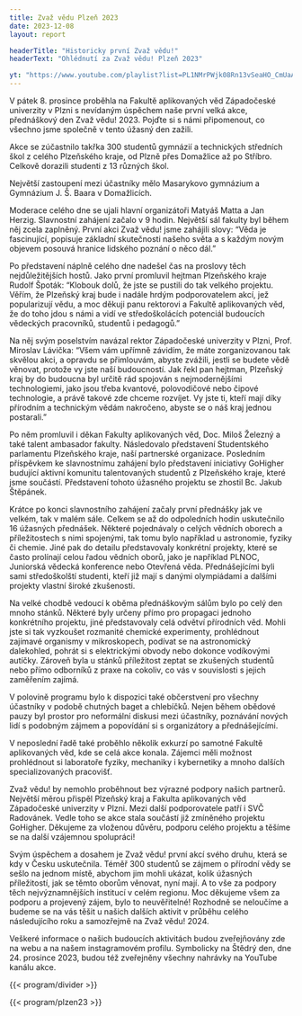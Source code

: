 ```yaml
---
title: Zvaž vědu Plzeň 2023
date: 2023-12-08
layout: report

headerTitle: "Historicky první Zvaž vědu!"
headerText: "Ohlédnutí za Zvaž vědu! Plzeň 2023"

yt: "https://www.youtube.com/playlist?list=PL1NMrPWjk08Rn13vSeaHO_CmUaAQz60Ti"
---
```


V pátek 8. prosince proběhla na Fakultě aplikovaných věd Západočeské univerzity v Plzni s nevídaným úspěchem naše první velká akce, přednáškový den Zvaž vědu! 2023. Pojďte si s námi připomenout, co všechno jsme společně v tento úžasný den zažili. 

Akce se zúčastnilo takřka 300 studentů gymnázií a technických středních škol z celého Plzeňského kraje, od Plzně přes Domažlice až po Stříbro. Celkově dorazili studenti z 13 různých škol. 

Největší zastoupení mezi účastníky mělo Masarykovo gymnázium a Gymnázium J. Š. Baara v Domažlicích.

Moderace celého dne se ujali hlavní organizátoři Matyáš Matta a Jan Herzig. Slavnostní zahájení začalo v 9 hodin. Největší sál fakulty byl během něj zcela zaplněný. První akci Zvaž vědu! jsme zahájili slovy: “Věda je fascinující, popisuje základní skutečnosti našeho světa a s každým novým objevem posouvá hranice lidského poznání o něco dál.” 

Po představení náplně celého dne nadešel čas na proslovy těch nejdůležitějších hostů. Jako první promluvil hejtman Plzeňského kraje Rudolf Špoták: “Klobouk dolů, že jste se pustili do tak velkého projektu. Věřím, že Plzeňský kraj bude i nadále hrdým podporovatelem akcí, jež popularizují vědu, a moc děkuji panu rektorovi a Fakultě aplikovaných věd, že do toho jdou s námi a vidí ve středoškolácích potenciál budoucích vědeckých pracovníků, studentů i pedagogů.”

Na něj svým poselstvím navázal rektor Západočeské univerzity v Plzni, Prof. Miroslav Lávička: “Všem vám upřímně závidím, že máte zorganizovanou tak skvělou akci, a opravdu se přimlouvám, abyste zvážili, jestli se budete vědě věnovat, protože vy jste naší budoucností. Jak řekl pan hejtman, Plzeňský kraj by do budoucna byl určitě rád spojován s nejmodernějšími technologiemi, jako jsou třeba kvantové, polovodičové nebo čipové technologie, a právě takové zde chceme rozvíjet. Vy jste ti, kteří mají díky přírodním a technickým vědám nakročeno, abyste se o náš kraj jednou postarali.”

Po něm promluvil i děkan Fakulty aplikovaných věd, Doc. Miloš Železný a také talent ambasador fakulty. Následovalo představení Studentského parlamentu Plzeňského kraje, naší partnerské organizace. Posledním příspěvkem ke slavnostnímu zahájení bylo představení iniciativy GoHigher budující aktivní komunitu talentovaných studentů z Plzeňského kraje, které jsme součástí. Představení tohoto úžasného projektu se zhostil Bc. Jakub Štěpánek.

Krátce po konci slavnostního zahájení začaly první přednášky jak ve velkém, tak v malém sále. Celkem se až do odpoledních hodin uskutečnilo 16 úžasných přednášek. Některé pojednávaly o celých vědních oborech a příležitostech s nimi spojenými, tak tomu bylo například u astronomie, fyziky či chemie. Jiné pak do detailu představovaly konkrétní projekty, které se často prolínají celou řadou vědních oborů, jako je například PLNOC, Juniorská vědecká konference nebo Otevřená věda. Přednášejícími byli sami středoškolští studenti, kteří již mají s danými olympiádami a dalšími projekty vlastní široké zkušenosti. 

Na velké chodbě vedoucí k oběma přednáškovým sálům bylo po celý den mnoho stánků. Některé byly určeny přímo pro propagaci jednoho konkrétního projektu, jiné představovaly celá odvětví přírodních věd. Mohli jste si tak vyzkoušet rozmanité chemické experimenty, prohlédnout zajímavé organismy v mikroskopech, podívat se na astronomický dalekohled, pohrát si s elektrickými obvody nebo dokonce vodíkovými autíčky. Zároveň byla u stánků příležitost zeptat se zkušených studentů nebo přímo odborníků z praxe na cokoliv, co vás v souvislosti s jejich zaměřením zajímá.

V polovině programu bylo k dispozici také občerstvení pro všechny účastníky v podobě chutných baget a chlebíčků. Nejen během obědové pauzy byl prostor pro neformální diskusi mezi účastníky, poznávání nových lidí s podobným zájmem a popovídání si s organizátory a přednášejícími.

V neposlední řadě také proběhlo několik exkurzí po samotné Fakultě aplikovaných věd, kde se celá akce konala. Zájemci měli možnost prohlédnout si laboratoře fyziky, mechaniky i kybernetiky a mnoho dalších specializovaných pracovišť.

Zvaž vědu! by nemohlo proběhnout bez výrazné podpory našich partnerů. Největší měrou přispěl Plzeňský kraj a Fakulta aplikovaných věd Západočeské univerzity v Plzni. Mezi další podporovatele patří i SVČ Radovánek. Vedle toho se akce stala součástí již zmíněného projektu GoHigher. Děkujeme za vloženou důvěru, podporu celého projektu a těšíme se na další vzájemnou spolupráci!

Svým úspěchem a dosahem je Zvaž vědu! první akcí svého druhu, která se kdy v Česku uskutečnila. Téměř 300 studentů se zájmem o přírodní vědy se sešlo na jednom místě, abychom jim mohli ukázat, kolik úžasných příležitostí, jak se těmto oborům věnovat, nyní mají. A to vše za podpory těch nejvýznamnějších institucí v celém regionu. Moc děkujeme všem za podporu a projevený zájem, bylo to neuvěřitelné! Rozhodně se neloučíme a budeme se na vás těšit u našich dalších aktivit v průběhu celého následujícího roku a samozřejmě na Zvaž vědu! 2024. 

Veškeré informace o našich budoucích aktivitách budou zveřejňovány zde na webu a na našem instagramovém profilu. Symbolicky na Štědrý den, dne 24. prosince 2023, budou též zveřejněny všechny nahrávky na YouTube kanálu akce.

{{< program/divider >}}

{{< program/plzen23 >}}